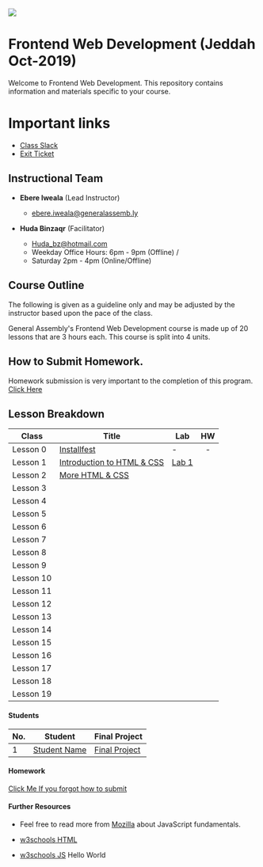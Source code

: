 # ![](https://ga-dash.s3.amazonaws.com/production/assets/logo-9f88ae6c9c3871690e33280fcf557f33.png) 
# Frontend Web Development (Jeddah Oct-2019)
Welcome to Frontend Web Development. This repository contains information and materials specific to your course.

# Important links
- [Class Slack](https://miskacademy.slack.com/messages/CMRSGL76E/)
- [Exit Ticket](https://google.com/)


## Instructional Team
- **Ebere Iweala** (Lead Instructor)
  - [ebere.iweala@generalassemb.ly](mailto:ebere.iweala@generalassemb.ly)

- **Huda Binzaqr** (Facilitator)
  - [Huda_bz@hotmail.com](mailto:Huda_bz@hotmail.com)
  - Weekday Office Hours: 6pm - 9pm (Offline) / 
  - Saturday 2pm - 4pm (Online/Offline)

## Course Outline
The following is given as a guideline only and may be adjusted by the instructor based upon the pace of the class.

General Assembly's Frontend Web Development course is made up of 20 lessons that are 3 hours each. This course is split into 4 units.

## How to Submit Homework.
Homework submission is very important to the completion of this program. [Click Here](homework-submission/readme.md) 

## Lesson Breakdown

| Class | Title | Lab | HW |
| --- | --- | --- | :---: | 
| Lesson 0 | [Installfest](curriculum/00-installfest/readme.md) | - | - | |
| Lesson 1 | [Introduction to HTML & CSS ](curriculum/01-intro-html-css/readme.md) | [Lab 1](https://github.com/FEWD-Jeddah/week-01-Lab-01)| | |
| Lesson 2 | [More HTML & CSS ](curriculum/02-more-html-css/readme.md) ||  | |
| Lesson 3 |  ||  | |
| Lesson 4 |  ||  | |
| Lesson 5 |  ||  | |
| Lesson 6 |  ||  | |
| Lesson 7 |  ||  | |
| Lesson 8 |  ||  | |
| Lesson 9 |  ||  | |
| Lesson 10 |  || | |
| Lesson 11 |  ||  | |
| Lesson 12 |  ||  | |
| Lesson 13 |  ||  | |
| Lesson 14 |  ||  | |
| Lesson 15 |  ||  | |
| Lesson 16 |  ||  | |
| Lesson 17 |  ||  | |
| Lesson 18 |  ||  | |
| Lesson 19 |  ||  | |


#### Students

| No. | Student | Final Project |
|---  | ---     | ---      |  
|1    | [Student Name ](https://github.com/) | [Final Project](https://github.io/) |



#### Homework
[Click Me If you forgot how to submit](homework-submission/README.md)


#### Further Resources

* Feel free to read more from [Mozilla](https://developer.mozilla.org/en-US/docs/Web/JavaScript/A_re-introduction_to_JavaScript) about JavaScript fundamentals.

* [w3schools HTML](https://www.w3schools.com/html/)
* [w3schools JS](https://www.w3schools.com/js/)
Hello World